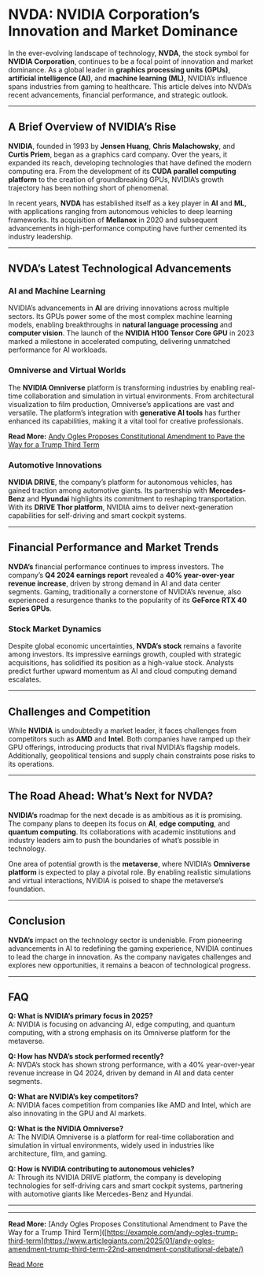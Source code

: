 # NVDA: NVIDIA Corporation’s Innovation and Market Dominance  

In the ever-evolving landscape of technology, **NVDA**, the stock symbol for **NVIDIA Corporation**, continues to be a focal point of innovation and market dominance. As a global leader in **graphics processing units (GPUs)**, **artificial intelligence (AI)**, and **machine learning (ML)**, NVIDIA’s influence spans industries from gaming to healthcare. This article delves into NVDA’s recent advancements, financial performance, and strategic outlook.  

---

## A Brief Overview of NVIDIA’s Rise  

**NVIDIA**, founded in 1993 by **Jensen Huang**, **Chris Malachowsky**, and **Curtis Priem**, began as a graphics card company. Over the years, it expanded its reach, developing technologies that have defined the modern computing era. From the development of its **CUDA parallel computing platform** to the creation of groundbreaking GPUs, NVIDIA’s growth trajectory has been nothing short of phenomenal.  

In recent years, **NVDA** has established itself as a key player in **AI** and **ML**, with applications ranging from autonomous vehicles to deep learning frameworks. Its acquisition of **Mellanox** in 2020 and subsequent advancements in high-performance computing have further cemented its industry leadership.  

---

## NVDA’s Latest Technological Advancements  

### AI and Machine Learning  

NVIDIA’s advancements in **AI** are driving innovations across multiple sectors. Its GPUs power some of the most complex machine learning models, enabling breakthroughs in **natural language processing** and **computer vision**. The launch of the **NVIDIA H100 Tensor Core GPU** in 2023 marked a milestone in accelerated computing, delivering unmatched performance for AI workloads.  

### Omniverse and Virtual Worlds  

The **NVIDIA Omniverse** platform is transforming industries by enabling real-time collaboration and simulation in virtual environments. From architectural visualization to film production, Omniverse’s applications are vast and versatile. The platform’s integration with **generative AI tools** has further enhanced its capabilities, making it a vital tool for creative professionals.  

**Read More:** [Andy Ogles Proposes Constitutional Amendment to Pave the Way for a Trump Third Term](https://example.com/andy-ogles-trump-third-term)  

### Automotive Innovations  

**NVIDIA DRIVE**, the company’s platform for autonomous vehicles, has gained traction among automotive giants. Its partnership with **Mercedes-Benz** and **Hyundai** highlights its commitment to reshaping transportation. With its **DRIVE Thor platform**, NVIDIA aims to deliver next-generation capabilities for self-driving and smart cockpit systems.  

---

## Financial Performance and Market Trends  

**NVDA’s** financial performance continues to impress investors. The company’s **Q4 2024 earnings report** revealed a **40% year-over-year revenue increase**, driven by strong demand in AI and data center segments. Gaming, traditionally a cornerstone of NVIDIA’s revenue, also experienced a resurgence thanks to the popularity of its **GeForce RTX 40 Series GPUs**.  

### Stock Market Dynamics  

Despite global economic uncertainties, **NVDA’s stock** remains a favorite among investors. Its impressive earnings growth, coupled with strategic acquisitions, has solidified its position as a high-value stock. Analysts predict further upward momentum as AI and cloud computing demand escalates.  

---

## Challenges and Competition  

While **NVIDIA** is undoubtedly a market leader, it faces challenges from competitors such as **AMD** and **Intel**. Both companies have ramped up their GPU offerings, introducing products that rival NVIDIA’s flagship models. Additionally, geopolitical tensions and supply chain constraints pose risks to its operations.  

---

## The Road Ahead: What’s Next for NVDA?  

**NVIDIA’s** roadmap for the next decade is as ambitious as it is promising. The company plans to deepen its focus on **AI**, **edge computing**, and **quantum computing**. Its collaborations with academic institutions and industry leaders aim to push the boundaries of what’s possible in technology.  

One area of potential growth is the **metaverse**, where NVIDIA’s **Omniverse platform** is expected to play a pivotal role. By enabling realistic simulations and virtual interactions, NVIDIA is poised to shape the metaverse’s foundation.  

---

## Conclusion  

**NVDA’s** impact on the technology sector is undeniable. From pioneering advancements in AI to redefining the gaming experience, NVIDIA continues to lead the charge in innovation. As the company navigates challenges and explores new opportunities, it remains a beacon of technological progress.  

---

## FAQ  

**Q: What is NVIDIA’s primary focus in 2025?**  
A: NVIDIA is focusing on advancing AI, edge computing, and quantum computing, with a strong emphasis on its Omniverse platform for the metaverse.  

**Q: How has NVDA’s stock performed recently?**  
A: NVDA’s stock has shown strong performance, with a 40% year-over-year revenue increase in Q4 2024, driven by demand in AI and data center segments.  

**Q: What are NVIDIA’s key competitors?**  
A: NVIDIA faces competition from companies like AMD and Intel, which are also innovating in the GPU and AI markets.  

**Q: What is the NVIDIA Omniverse?**  
A: The NVIDIA Omniverse is a platform for real-time collaboration and simulation in virtual environments, widely used in industries like architecture, film, and gaming.  

**Q: How is NVIDIA contributing to autonomous vehicles?**  
A: Through its NVIDIA DRIVE platform, the company is developing technologies for self-driving cars and smart cockpit systems, partnering with automotive giants like Mercedes-Benz and Hyundai.  

---

---

**Read More:** [Andy Ogles Proposes Constitutional Amendment to Pave the Way for a Trump Third Term]([https://example.com/andy-ogles-trump-third-term](https://www.articlegiants.com/2025/01/andy-ogles-amendment-trump-third-term-22nd-amendment-constitutional-debate/)  

[Read More](https://www.articlegiants.com/)
